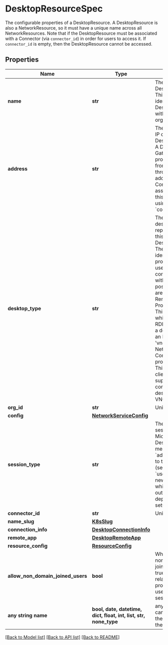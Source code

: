 # DesktopResourceSpec

The configurable properties of a DesktopResource. A DesktopResource is also a NetworkResource, so it must have a unique name across all NetworkResources. Note that if the DesktopResource must be associated with a Connector (via `connector_id`) in order for users to access it. If `connector_id` is empty, then the DesktopResource cannot be accessed. 

## Properties
Name | Type | Description | Notes
------------ | ------------- | ------------- | -------------
**name** | **str** | The name of the DesktopResource. This uniquely identifies the DesktopResource within the organisation.  | 
**address** | **str** | The hostname or IP of the DesktopResource. A Desktop Gateway will proxy requests from the client through to this address via the Connector associated with this gateway using &#x60;connector_id&#x60;.  | 
**desktop_type** | **str** | The type of desktop represented by this DesktopResource. The type identifies which protocol will be used to communicate with it. The possible types are:   - &#x60;rdp&#x60;: Remote Desktop Protocol (RDP). This allows clients which support RDP to connect to a desktop     running an RDP server.   - &#39;vnc&#39;: Virtual Network Computing protocol (VNC). This allows the clients that support VNC to connect to a     desktop running a VNC server  | 
**org_id** | **str** | Unique identifier | 
**config** | [**NetworkServiceConfig**](NetworkServiceConfig.md) |  | [optional] 
**session_type** | **str** | The internal session type. In Microsoft Remote Desktop, &#x60;admin&#x60; means console.   - &#x60;admin&#x60;: Connect to the console (session id &#x3D; 0)   - &#x60;user&#x60;: Create a new user session, which might sign out the console depending on setup.  | [optional]  if omitted the server will use the default value of "user"
**connector_id** | **str** | Unique identifier | [optional] 
**name_slug** | [**K8sSlug**](K8sSlug.md) |  | [optional] 
**connection_info** | [**DesktopConnectionInfo**](DesktopConnectionInfo.md) |  | [optional] 
**remote_app** | [**DesktopRemoteApp**](DesktopRemoteApp.md) |  | [optional] 
**resource_config** | [**ResourceConfig**](ResourceConfig.md) |  | [optional] 
**allow_non_domain_joined_users** | **bool** | Whether to allow non-domian-joined users. If true, append relavant properties for user&#39;s RDP session  | [optional] 
**any string name** | **bool, date, datetime, dict, float, int, list, str, none_type** | any string name can be used but the value must be the correct type | [optional]

[[Back to Model list]](../README.md#documentation-for-models) [[Back to API list]](../README.md#documentation-for-api-endpoints) [[Back to README]](../README.md)


